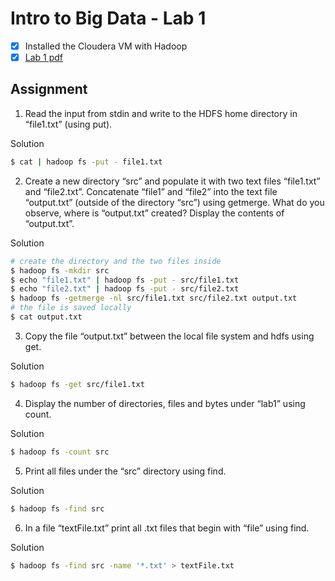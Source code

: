 # Intro to Big Data - Lab 1

- [x] Installed the Cloudera VM with Hadoop
- [x] [Lab 1 pdf](https://drive.google.com/file/d/1g3vCwrrBJF1jUgramF3bG1-nEbPqTzes/view)

## Assignment

1. Read the input from stdin and write to the HDFS home directory in “file1.txt” (using
put).

Solution
```bash
$ cat | hadoop fs -put - file1.txt
```

2. Create a new directory “src” and populate it with two text files “file1.txt” and
“file2.txt”. Concatenate “file1” and “file2” into the text file “output.txt” (outside of
the directory “src”) using getmerge.
What do you observe, where is “output.txt” created? Display the contents of
“output.txt”.

Solution
```bash
# create the directory and the two files inside
$ hadoop fs -mkdir src
$ echo "file1.txt" | hadoop fs -put - src/file1.txt
$ echo "file2.txt" | hadoop fs -put - src/file2.txt
$ hadoop fs -getmerge -nl src/file1.txt src/file2.txt output.txt
# the file is saved locally
$ cat output.txt
```

3. Copy the file “output.txt” between the local file system and hdfs using get.

Solution
```bash
$ hadoop fs -get src/file1.txt
```

4. Display the number of directories, files and bytes under “lab1” using count.

Solution
```bash
$ hadoop fs -count src
```

5. Print all files under the “src” directory using find.

Solution
```bash
$ hadoop fs -find src
```

6. In a file “textFile.txt” print all .txt files that begin with “file” using find.

Solution
```bash
$ hadoop fs -find src -name '*.txt' > textFile.txt
```
